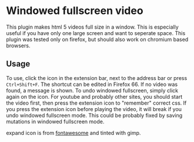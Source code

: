 # Windowed fullscreen video

This plugin makes html 5 videos full size in a window. This is especially useful if you have only one large screen and want to seperate space. This plugin was tested only on firefox, but should also work on chromium based browsers.

## Usage

To use, click the icon in the extension bar, next to the address bar or press `Ctrl+Shift+F`. The shortcut can be edited in Firefox 66. If no video was found, a message is shown.
To undo windowed fullscreen, simply click again on the icon.
For youtube and probably other sites, you should start the video first, then press the extension icon to "remember" correct css.
If you press the extension icon before playing the video, it will break if you undo windowed fullscreen mode.
This could be probably fixed by saving mutations in windowed fullscreen mode.

expand icon is from [fontawesome](https://fontawesome.com/license) and tinted with gimp.
